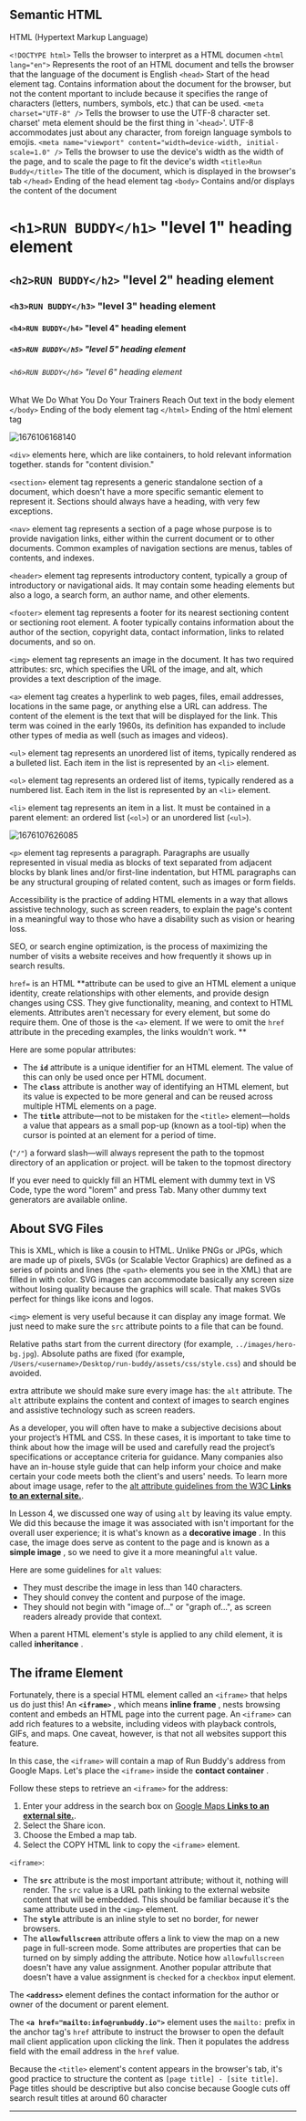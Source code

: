 ## Semantic HTML

HTML (Hypertext Markup Language)

`<!DOCTYPE html>`  Tells the browser to interpret as a HTML documen
`<html lang="en">` Represents the root of an HTML document and tells the browser that the language of the document is English
`<head>`  Start of the head element tag. Contains information about the document for the browser, but not the content mportant to include because it specifies the range of characters (letters, numbers, symbols, etc.) that can be used.
`<meta charset="UTF-8" />` Tells the browser to use the UTF-8 character set. charset' meta element should be the first thing in '`<head>`'. UTF-8 accommodates just about any character, from foreign language symbols to emojis.
`<meta name="viewport" content="width=device-width, initial-scale=1.0" />`  Tells the browser to use the device's width as the width of the page, and to scale the page to fit the device's width
`<title>Run Buddy</title>`  The title of the document, which is displayed in the browser's tab
`</head>`  Ending of the head element tag
`<body>`  Contains and/or displays the content of the document

# `<h1>RUN BUDDY</h1>`  "level 1" heading element

## `<h2>RUN BUDDY</h2>`  "level 2" heading element

### `<h3>RUN BUDDY</h3>`  "level 3" heading element

#### `<h4>RUN BUDDY</h4>`  "level 4" heading element

##### `<h5>RUN BUDDY</h5>`  "level 5" heading element

###### `<h6>RUN BUDDY</h6>`  "level 6" heading element

What We Do What You Do Your Trainers Reach Out  text in the body element
`</body>`  Ending of the body element tag
`</html>`  Ending of the html element tag

![1676106168140](image/Class-Notes/1676106168140.png)

`<div>` elements here, which are like containers, to hold relevant information together. stands for "content division."

`<section>` element tag represents a generic standalone section of a document, which doesn't have a more specific semantic element to represent it. Sections should always have a heading, with very few exceptions.

`<nav>` element tag represents a section of a page whose purpose is to provide navigation links, either within the current document or to other documents. Common examples of navigation sections are menus, tables of contents, and indexes.

`<header>` element tag represents introductory content, typically a group of introductory or navigational aids. It may contain some heading elements but also a logo, a search form, an author name, and other elements.

`<footer>` element tag represents a footer for its nearest sectioning content or sectioning root element. A footer typically contains information about the author of the section, copyright data, contact information, links to related documents, and so on.

`<img>` element tag represents an image in the document. It has two required attributes: src, which specifies the URL of the image, and alt, which provides a text description of the image.

`<a>` element tag creates a hyperlink to web pages, files, email addresses, locations in the same page, or anything else a URL can address. The content of the element is the text that will be displayed for the link. This term was coined in the early 1960s, its definition has expanded to include other types of media as well (such as images and videos).

`<ul>` element tag represents an unordered list of items, typically rendered as a bulleted list. Each item in the list is represented by an `<li>` element.

`<ol>` element tag represents an ordered list of items, typically rendered as a numbered list. Each item in the list is represented by an `<li>` element.

`<li>` element tag represents an item in a list. It must be contained in a parent element: an ordered list (`<ol>`) or an unordered list (`<ul>`).

![1676107626085](image/Class-Notes/1676107626085.png)

`<p>` element tag represents a paragraph. Paragraphs are usually represented in visual media as blocks of text separated from adjacent blocks by blank lines and/or first-line indentation, but HTML paragraphs can be any structural grouping of related content, such as images or form fields.

Accessibility is the practice of adding HTML elements in a way that allows assistive technology, such as screen readers, to explain the page's content in a meaningful way to those who have a disability such as vision or hearing loss.

SEO, or search engine optimization, is the process of maximizing the number of visits a website receives and how frequently it shows up in search results.

`href=` is an HTML **attribute can be used to give an HTML element a unique identity, create relationships with other elements, and provide design changes using CSS. They give functionality, meaning, and context to HTML elements. Attributes aren't necessary for every element, but some do require them. One of those is the `<a>` element. If we were to omit the `href` attribute in the preceding examples, the links wouldn't work. **

Here are some popular attributes:

* The **`id`** attribute is a unique identifier for an HTML element. The value of this can only be used once per HTML document.
* The **`class`** attribute is another way of identifying an HTML element, but its value is expected to be more general and can be reused across multiple HTML elements on a page.
* The **`title`** attribute—not to be mistaken for the `<title>` element—holds a value that appears as a small pop-up (known as a tool-tip) when the cursor is pointed at an element for a period of time.

(`"/"`) a forward slash—will always represent the path to the topmost directory of an application or project. will be taken to the topmost directory

If you ever need to quickly fill an HTML element with dummy text in VS Code, type the word "lorem" and press Tab. Many other dummy text generators are available online.

## About SVG Files

This is XML, which is like a cousin to HTML. Unlike PNGs or JPGs, which are made up of pixels, SVGs (or Scalable Vector Graphics) are defined as a series of points and lines (the `<path>` elements you see in the XML) that are filled in with color. SVG images can accommodate basically any screen size without losing quality because the graphics will scale. That makes SVGs perfect for things like icons and logos.

`<img>` element is very useful because it can display any image format. We just need to make sure the `src` attribute points to a file that can be found.

Relative paths start from the current directory (for example, `../images/hero-bg.jpg`). Absolute paths are fixed (for example, `/Users/<username>/Desktop/run-buddy/assets/css/style.css`) and should be avoided.

extra attribute we should make sure every image has: the `alt` attribute. The `alt` attribute explains the content and context of images to search engines and assistive technology such as screen readers.

As a developer, you will often have to make a subjective decisions about your project’s HTML and CSS. In these cases, it is important to take time to think about how the image will be used and carefully read the project’s specifications or acceptance criteria for guidance. Many companies also have an in-house style guide that can help inform your choice and make certain your code meets both the client's and users' needs. To learn more about image usage, refer to the [alt attribute guidelines from the W3C **Links to an external site.**](https://www.w3.org/WAI/tutorials/images/).

In Lesson 4, we discussed one way of using `alt` by leaving its value empty. We did this because the image it was associated with isn't important for the overall user experience; it is what's known as a  **decorative image** . In this case, the image does serve as content to the page and is known as a  **simple image** , so we need to give it a more meaningful `alt` value.

Here are some guidelines for `alt` values:

* They must describe the image in less than 140 characters.
* They should convey the content and purpose of the image.
* They should not begin with "image of…" or "graph of…", as screen readers already provide that context.

When a parent HTML element's style is applied to any child element, it is called  **inheritance** .

## The iframe Element

Fortunately, there is a special HTML element called an `<iframe>` that helps us do just this! An  **`<iframe>`** , which means  **inline frame** , nests browsing content and embeds an HTML page into the current page. An `<iframe>` can add rich features to a website, including videos with playback controls, GIFs, and maps. One caveat, however, is that not all websites support this feature.

In this case, the `<iframe>` will contain a map of Run Buddy's address from Google Maps. Let's place the `<iframe>` inside the  **contact container** .

Follow these steps to retrieve an `<iframe>` for the address:

1. Enter your address in the search box on [Google Maps **Links to an external site.**](https://www.google.com/maps).
2. Select the Share icon.
3. Choose the Embed a map tab.
4. Select the COPY HTML link to copy the `<iframe>` element.

`<iframe>`:

* The **`src`** attribute is the most important attribute; without it, nothing will render. The `src` value is a URL path linking to the external website content that will be embedded. This should be familiar because it's the same attribute used in the `<img>` element.
* The **`style`** attribute is an inline style to set no border, for newer browsers.
* The **`allowfullscreen`** attribute offers a link to view the map on a new page in full-screen mode. Some attributes are properties that can be turned on by simply adding the attribute. Notice how `allowfullscreen` doesn't have any value assignment. Another popular attribute that doesn't have a value assignment is `checked` for a `checkbox` input element.

The **`<address>`** element defines the contact information for the author or owner of the document or parent element.

The **`<a href="mailto:info@runbuddy.io">`** element uses the `mailto:` prefix in the anchor tag's `href` attribute to instruct the browser to open the default mail client application upon clicking the link. Then it populates the address field with the email address in the `href` value.

Because the `<title>` element's content appears in the browser's tab, it's good practice to structure the content as `[page title] - [site title]`. Page titles should be descriptive but also concise because Google cuts off search result titles at around 60 character

---
